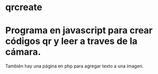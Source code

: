 # qrcreate
Programa en javascript para crear códigos qr y leer a traves de la cámara.
======================================================================================
También hay una página en php para agregar texto a una imagen.
